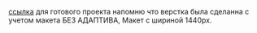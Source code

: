 [ссылка](https://antontens.github.io/landing-Page-Webovio.github.io/) для готового проекта
напомню что верстка была сделанна с учетом макета БЕЗ АДАПТИВА, Макет с шириной 1440px. 
